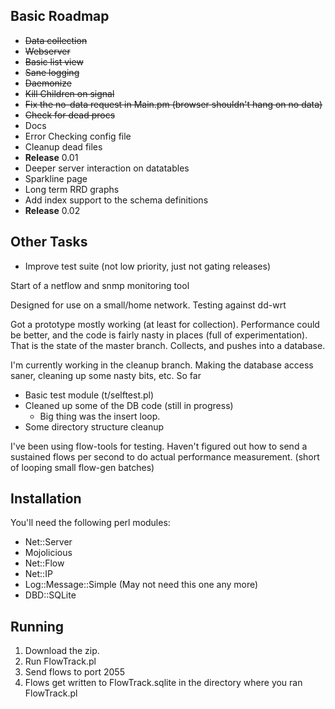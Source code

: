 
Basic Roadmap
-------------
- ~~Data collection~~
- ~~Webserver~~
- ~~Basic list view~~
- ~~Sane logging~~
- ~~Daemonize~~
- ~~Kill Children on signal~~
- ~~Fix the no-data request in Main.pm  (browser shouldn't hang on no data)~~
- ~~Check for dead procs~~
- Docs
- Error Checking config file
- Cleanup dead files
- **Release** 0.01
- Deeper server interaction on datatables
- Sparkline page
- Long term RRD graphs
- Add index support to the schema definitions
- **Release** 0.02

Other Tasks
-----------
- Improve test suite (not low priority, just not gating releases)


Start of a netflow and snmp monitoring tool

Designed for use on a small/home network.  Testing against dd-wrt

Got a prototype mostly working (at least for collection).  Performance
could be better, and the code is fairly nasty in places (full of
experimentation).  That is the state of the master branch.  Collects,
and pushes into a database.

I'm currently working in the cleanup branch.  Making the database
access saner, cleaning up some nasty bits, etc.  So far

- Basic test module (t/selftest.pl)
- Cleaned up some of the DB code (still in progress)
  - Big thing was the insert loop.
- Some directory structure cleanup

I've been using flow-tools for testing.  Haven't figured out how to
send a sustained flows per second to do actual performance
measurement.  (short of looping small flow-gen batches)

Installation
------------
You'll need the following perl modules:

- Net::Server
- Mojolicious
- Net::Flow
- Net::IP
- Log::Message::Simple (May not need this one any more)
- DBD::SQLite
 
Running
-------
1. Download the zip.  
2. Run FlowTrack.pl  
3. Send flows to port 2055
4. Flows get written to FlowTrack.sqlite in the directory where you ran FlowTrack.pl



